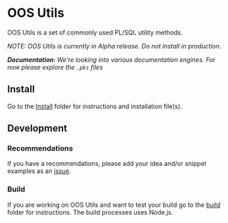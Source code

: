 # OOS Utils

OOS Utils is a set of commonly used PL/SQL utility methods.

*NOTE: OOS Utils is currently in Alpha release. Do not install in production.*

*__Documentation__: We're looking into various documentation engines. For now please explore the `.pks` files*

## Install

Go to the [Install](/install) folder for instructions and installation file(s).

## Development

### Recommendations
If you have a recommendations, please add your idea and/or snippet examples as an [issue](https://github.com/OraOpenSource/oos-utils/issues).

### Build
If you are working on OOS Utils and want to test your build go to the [build](/build) folder for instructions. The build processes uses Node.js.
